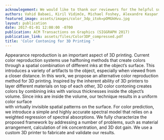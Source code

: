 ```yaml
---
acknowlegement: We would like to thank our reviewers for the helpful suggestions, XRite (especially Peter Ehbets) for lending us the spectrophotometer, David Kim and Wenshou Wang for help with materials, and Subra Subramanian, Javier Ramos, and Pitchaya Sitthi-amorn for help with printing. We thank Sergiu Gaman, Romain Rossier and Roger Hersch from EPFL for the gamut mapping software. We are grateful to Sylvain Paris for his feedback on the manuscript. The 3D models and images of physical materials were obtained from TurboSquid, GrabCAD, Wikimedia and ISO. Vahid Babaei acknowledges the Swiss National Science Foundation (SNSF) support, under grant number P2ELP2_161843.
authors: Vahid Babaei, Kiril Vidimče, Michael Foshey, Alexandre Kaspar, Piotr Didyk, Wojciech Matusik
featured_image: assets/images/color_3dp_itok=pOMGkHvu.jpg
layout: publication
date: 2017-01-01 12:00:00 -0700
publication: ACM Transactions on Graphics (SIGGRAPH 2017)
publication_link: assets/files/Color3DP_compressed.pdf
title: 'Color Contoning for 3D Printing '
---
```


Appearance reproduction is an important aspect of 3D printing. Current color reproduction systems use halftoning methods that create colors through a spatial combination of different inks at the object’s surface. This introduces a variety of artifacts to the object, especially when viewed from a closer distance. In this work, we propose an alternative color reproduction method for 3D printing. Inspired by the inherent ability of 3D printers to layer different materials on top of each other, 3D color contoning creates colors by combining inks with various thicknesses inside the object’s volume. Since inks are inside the volume, our technique results in a uniform color surface<br/>
with virtually invisible spatial patterns on the surface. For color prediction, we introduce a simple and highly accurate spectral model that relies on a weighted regression of spectral absorptions. We fully characterize the proposed framework by addressing a number of problems, such as material arrangement, calculation of ink concentration, and 3D dot gain. We use a custom 3D printer to fabricate and validate our results.